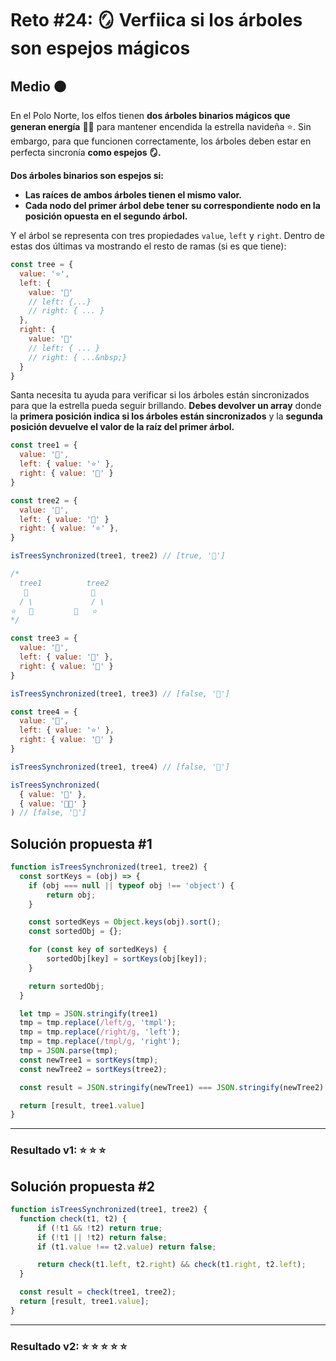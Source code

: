 # Reto #24: 🪞 Verfiica si los árboles son espejos mágicos

## Medio 🟠

En el Polo Norte, los elfos tienen **dos árboles binarios mágicos que generan energía** 🌲🌲 para mantener encendida la estrella navideña ⭐️. Sin embargo, para que funcionen correctamente, los árboles deben estar en perfecta sincronía **como espejos 🪞.**

**Dos árboles binarios son espejos si:**

- **Las raíces de ambos árboles tienen el mismo valor.**
- **Cada nodo del primer árbol debe tener su correspondiente nodo en la posición opuesta en el segundo árbol.**

Y el árbol se representa con tres propiedades ``value``, ``left`` y ``right``. Dentro de estas dos últimas va mostrando el resto de ramas (si es que tiene):

```javascript
const tree = {
  value: '⭐️',
  left: {
    value: '🎅'
    // left: {...}
    // right: { ... }
  },
  right: {
    value: '🎁'
    // left: { ... }
    // right: { ...&nbsp;}
  }
}
```

Santa necesita tu ayuda para verificar si los árboles están sincronizados para que la estrella pueda seguir brillando. **Debes devolver un array** donde la **primera posición indica si los árboles están sincronizados** y la **segunda posición devuelve el valor de la raíz del primer árbol.**

```javascript
const tree1 = {
  value: '🎄',
  left: { value: '⭐' },
  right: { value: '🎅' }
}

const tree2 = {
  value: '🎄',
  left: { value: '🎅' }
  right: { value: '⭐' },
}

isTreesSynchronized(tree1, tree2) // [true, '🎄']

/*
  tree1          tree2
   🎄              🎄
  / \             / \
⭐   🎅         🎅   ⭐
*/

const tree3 = {
  value: '🎄',
  left: { value: '🎅' },
  right: { value: '🎁' }
}

isTreesSynchronized(tree1, tree3) // [false, '🎄']

const tree4 = {
  value: '🎄',
  left: { value: '⭐' },
  right: { value: '🎅' }
}

isTreesSynchronized(tree1, tree4) // [false, '🎄']

isTreesSynchronized(
  { value: '🎅' },
  { value: '🧑‍🎄' }
) // [false, '🎅']
```

## Solución propuesta #1

```javascript
function isTreesSynchronized(tree1, tree2) {    
  const sortKeys = (obj) => {
    if (obj === null || typeof obj !== 'object') {
        return obj;
    }

    const sortedKeys = Object.keys(obj).sort();
    const sortedObj = {};

    for (const key of sortedKeys) {
        sortedObj[key] = sortKeys(obj[key]);
    }

    return sortedObj;
  }  

  let tmp = JSON.stringify(tree1)
  tmp = tmp.replace(/left/g, 'tmpl');
  tmp = tmp.replace(/right/g, 'left');
  tmp = tmp.replace(/tmpl/g, 'right');
  tmp = JSON.parse(tmp);
  const newTree1 = sortKeys(tmp);
  const newTree2 = sortKeys(tree2);

  const result = JSON.stringify(newTree1) === JSON.stringify(newTree2)

  return [result, tree1.value]
}
```

---

### Resultado v1: ⭐ ⭐ ⭐

## Solución propuesta #2

```javascript
function isTreesSynchronized(tree1, tree2) {
  function check(t1, t2) {
      if (!t1 && !t2) return true;
      if (!t1 || !t2) return false;
      if (t1.value !== t2.value) return false;

      return check(t1.left, t2.right) && check(t1.right, t2.left);
  }

  const result = check(tree1, tree2);
  return [result, tree1.value];
}
```

---

### Resultado v2: ⭐ ⭐ ⭐ ⭐ ⭐
